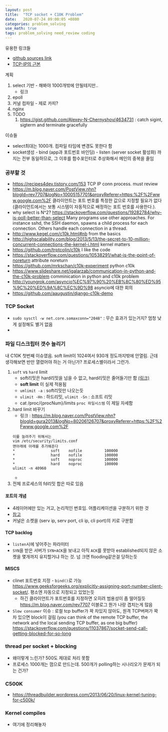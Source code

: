 ```yaml
---
layout: post
title:  "TCP socket + C10K Problem"
date:   2020-07-24 09:00:05 +0800
categories: problem_solving
use_math: true
tags: problem_solving need_review coding
---
```


유용한 링크들
- <a href="https://github.com/nailbrainz/c10k_test" target="_blank">github sources link</a>  
- <a href="https://d2.naver.com/helloworld/47667" target="_blank">TCP-IP의 근본</a>


계획
1. select 기반 - 해봐야 1000개밖에 안될테지만..
    - 링크
2. epoll
3. 커널 컴파일 - 제로 카피?
4. nginx
5. TODO
   1. <a href="https://gist.github.com/Alexey-N-Chernyshov/4634731" target="_blank">https://gist.github.com/Alexey-N-Chernyshov/4634731</a> : catch sigint, sigterm and terminate gracefully

이슈들
- select최대는 1000개. 컴파일 타임에 변경도 못한다 함
- socket생성 - bind (app과 포트번호 바인딩) - listen (server socket 활성화) 까지는 전부 동일하므로, 그 이후를 함수포인터로 추상화해서 메인의 중복을 줄임



### 공부할 것
- https://recipes4dev.tistory.com/153 TCP IP conn process. must review
- https://m.blog.naver.com/PostView.nhn?blogId=rev7707&logNo=10005157701&proxyReferer=https:%2F%2Fwww.google.com%2F 클라이언트는 포트 번호를 특정한 값으로 지정할 필요가 없다 (클라이언트에서는 보통 시스템이 자동적으로 배정하는 포트 번호를 사용한다.).
- why select is N^2? https://stackoverflow.com/questions/19282784/why-is-poll-better-than-select Many programs use other approaches. For instance sshd, the SSH daemon, spawns a child process for each connection. Others handle each connection in a thread.
- http://www.kegel.com/c10k.html#nb from the basics
- http://highscalability.com/blog/2013/5/13/the-secret-to-10-million-concurrent-connections-the-kernel-i.html kernel matters
- https://github.com/trptcolin/c10k I like the code
- https://stackoverflow.com/questions/10538291/what-is-the-point-of-noreturn attribute noreturn
- https://github.com/mrkschan/c10k-experiment python c10k
- https://www.slideshare.net/igalarzab/communication-in-python-and-the-c10k-problem comminication in python and c10k problem
- http://youngrok.com/asyncio%EC%97%90%20%EB%8C%80%ED%95%9C%20%ED%9A%8C%EC%9D%98 asyncio에 대한 회의
- https://github.com/aaugustin/django-c10k-demo



### TCP Socket
- `sudo sysctl -w net.core.somaxconn="2048"` : 무슨 효과가 있는거지? 엄청 낮게 설정해도 별거 없음
- 

### 파일 디스크립터 갯수 늘리기
내 C10K 첫번째 이슈였음. soft limit이 1024여서 930개 정도까지밖에 안열림. 근데 생각해보면 반만 열렸어야 하는 거 아닌가? 프로세스별이라서 그런가.


1. `soft` vs `hard` limit
    - soft리밋은 hard리밋을 넘을 수 없고, hard리밋은 줄어들기만 함 <a href="https://askubuntu.com/questions/162229/how-do-i-increase-the-open-files-limit-for-a-non-root-user" target="_blank">(링크)</a>
    - __soft limit__ 이 실제 적용됨
    - `umlimit -a` : soft리밋만 나오는듯
    - `ulimit -Hn` : 하드리밋, `ulimit -Sn` : 소프트 리밋
    - cat /proc/\{procNum\}/limits `proc 파일시스템` 이 제일 자세함
2. hard limit 바꾸기
    - 링크 : <a href="https://m.blog.naver.com/PostView.nhn?blogId=gura2013&logNo=80206126707&proxyReferer=https:%2F%2Fwww.google.com%2F" target="_blank">https://m.blog.naver.com/PostView.nhn?blogId=gura2013&logNo=80206126707&proxyReferer=https:%2F%2Fwww.google.com%2F</a>
    ```
    이를 늘려주기 위해서는
    vim /etc/security/limits.conf
    맨아래에 아래를 추가해준다
    *                soft    nofile          100000
    *                hard    nofile          100000
    *                soft    noproc          100000
    *                hard    noproc          100000
    ulimit -n 40960
    ```
    - 
3. 전체 프로세스의 fd리밋 합은 따로 있음


#### 포트의 개념
- 4레이어에만 있는 거고, 논리적인 번호임. 어플리케이션을 구분하기 위한 것
- <a href="https://memoweb.tistory.com/entry/%ED%8F%AC%ED%8A%B8%EC%9D%98-%EA%B0%9C%EB%85%90%EA%B3%BC-%EB%B3%B8%EC%A7%88-port" target="_blank">참고</a>
- 커널은 소켓을 (serv ip, serv port, cli ip, cli port)의 키로 구분함

#### TCP backlog
- `listen`시에 넣어주는 파라미터
- `SYN`을 받은 서버가 `SYN+ACK`을 보내고 아직 `ACK`를 못받아 established되지 않은 소켓을 몇개까지 유지할거냐 하는 것. 넘 크면 flooding같은걸 당하는듯

#### MISCS
- clinet 포트번호 지정 - `bind()`로 가능 <a href="https://www.geeksforgeeks.org/explicitly-assigning-port-number-client-socket/" target="_blank">https://www.geeksforgeeks.org/explicitly-assigning-port-number-client-socket/</a>. 평소엔 자동으로 지정되고 있었는듯
  - 하긴 클라이언트가 포트번호를 지정하면 오히려 범용성이 좀 떨어질듯 <a href="https://m.blog.naver.com/rev7707" target="_blank">https://m.blog.naver.com/rev7707</a> 이블로그 뭔가 나랑 겹치는게 많음
- `Slow consumer` 이슈 : 로컬 tcp buffer가 꽉 차있지 않아도, 원격 TCP버퍼가 꽉 차 있으면 block이 걸림 (you can think of the remote TCP buffer, the network and the local sending TCP buffer, as one big buffer) <a href="https://stackoverflow.com/questions/11037867/socket-send-call-getting-blocked-for-so-long" target="_blank">https://stackoverflow.com/questions/11037867/socket-send-call-getting-blocked-for-so-long</a>

### thread per socket + blocking 
- 왜이렇게 느린가? 500도 제대로 처리 못함
- 프로세스 1000개는 껌으로 만드는데. 500개가 polling하는 시나리오가 문제가 되는 건가?


### C500K
- <a href="https://threadbuilder.wordpress.com/2013/06/20/linux-kernel-tuning-for-c500k/" target="_blank">https://threadbuilder.wordpress.com/2013/06/20/linux-kernel-tuning-for-c500k/</a>

### Kernel compiles
- 여기에 정리해놓자